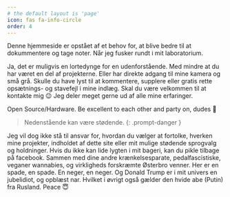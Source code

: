 ```yaml
---
# the default layout is 'page'
icon: fas fa-info-circle
order: 4
---
```


Denne hjemmeside er opstået af et behov for, at blive bedre til at dokummentere og tage noter. Når jeg fusker rundt i mit laboratorium.

Ja, det er muligvis en lortedynge for en udenforstående. Med mindre at du har været en del af projekterne. Eller har direkte adgang til mine kamera og små grå. Skulle du have lyst til at kommentere, supplere eller gratis rette opsætnings- og stavefejl i mine indlæg. Skal du være velkommen til at kontakte mig 😉 Jeg deler meget gerne ud af alle mine erfaringer.

Open Source/Hardware. Be excellent to each other and party on, dudes 🥳

> Nedenstående kan være stødende.
{: .prompt-danger }
<!-- markdownlint-restore -->
Jeg vil dog ikke stå til ansvar for, hvordan du vælger at fortolke, hverken mine projekter, indholdet af dette site eller mit mulige stødende sprogvalg og holdninger. Hvis du ikke kan lide lygten i mit bageri, kan du pikle tilbage på facebook. Sammen med dine andre krænkelsesparate, pedalfascistiske, veganer wannabies, og virkligheds forskræmte Østerbro venner. Her er en spade, en spade. En neger, en neger. Og Donald Trump er i mit univers en jubelidiot, og opblæst nar. Hvilket i øvrigt også gælder den hvide abe (Putin) fra Rusland. Peace 😇


